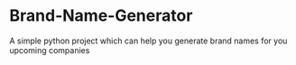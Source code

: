 # Brand-Name-Generator
A simple python project which can help you generate brand names for you upcoming companies 
